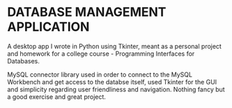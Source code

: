 # DATABASE MANAGEMENT APPLICATION


A desktop app I wrote in Python using Tkinter, meant as a personal project and homework for a college course - Programming Interfaces for Databases.

MySQL connector library used in order to connect to the MySQL Workbench and get access to the databse itself, used Tkinter for the GUI and simplicity regarding user friendliness and navigation. Nothing fancy but a good exercise and great project.
